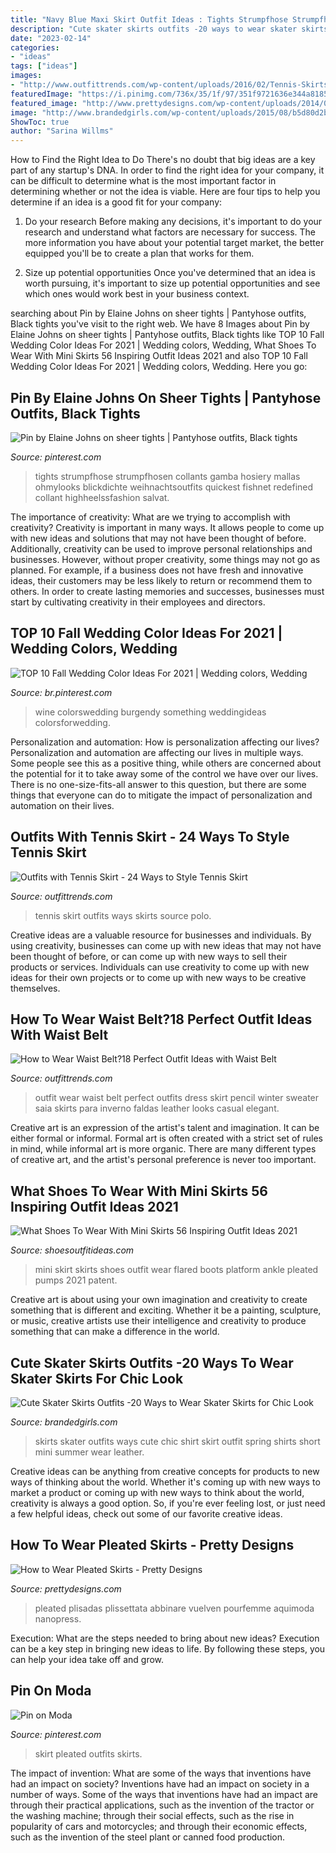 ```yaml
---
title: "Navy Blue Maxi Skirt Outfit Ideas : Tights Strumpfhose Strumpfhosen Collants Gamba Hosiery Mallas Ohmylooks Blickdichte Weihnachtsoutfits Quickest Fishnet Redefined Collant Highheelssfashion Salvat"
description: "Cute skater skirts outfits -20 ways to wear skater skirts for chic look"
date: "2023-02-14"
categories:
- "ideas"
tags: ["ideas"]
images:
- "http://www.outfittrends.com/wp-content/uploads/2016/02/Tennis-Skirts-6.jpg"
featuredImage: "https://i.pinimg.com/736x/35/1f/97/351f9721636e344a8185461a5a09a5e7.jpg"
featured_image: "http://www.prettydesigns.com/wp-content/uploads/2014/05/Beige-Pleated-Skirt-Outfit-Idea.jpg"
image: "http://www.brandedgirls.com/wp-content/uploads/2015/08/b5d80d2b80d02d041cefa4f6d4d39c6b.jpg"
ShowToc: true
author: "Sarina Willms"
---
```



How to Find the Right Idea to Do
There's no doubt that big ideas are a key part of any startup's DNA. In order to find the right idea for your company, it can be difficult to determine what is the most important factor in determining whether or not the idea is viable. Here are four tips to help you determine if an idea is a good fit for your company:
1. Do your research
 Before making any decisions, it's important to do your research and understand what factors are necessary for success. The more information you have about your potential target market, the better equipped you'll be to create a plan that works for them.

2. Size up potential opportunities
Once you've determined that an idea is worth pursuing, it's important to size up potential opportunities and see which ones would work best in your business context.

	

		
searching about Pin by Elaine Johns on sheer tights | Pantyhose outfits, Black tights you've visit to the right web. We have 8 Images about Pin by Elaine Johns on sheer tights | Pantyhose outfits, Black tights like TOP 10 Fall Wedding Color Ideas For 2021 | Wedding colors, Wedding, What Shoes To Wear With Mini Skirts 56 Inspiring Outfit Ideas 2021 and also TOP 10 Fall Wedding Color Ideas For 2021 | Wedding colors, Wedding. Here you go:
		
    
## Pin By Elaine Johns On Sheer Tights | Pantyhose Outfits, Black Tights

<img loading=lazy src="https://i.pinimg.com/736x/23/96/4c/23964cfb8a56e30168e0658b507e84c3.jpg" onerror="this.onerror=null;this.src='https://tse4.mm.bing.net/th?id=OIP.zjxhUmZu3wQLYbJY0dY28wHaLH&amp;pid=15.1';" alt="Pin by Elaine Johns on sheer tights | Pantyhose outfits, Black tights">

_Source: pinterest.com_

>tights strumpfhose strumpfhosen collants gamba hosiery mallas ohmylooks blickdichte weihnachtsoutfits quickest fishnet redefined collant highheelssfashion salvat. 

	

The importance of creativity: What are we trying to accomplish with creativity?
Creativity is important in many ways. It allows people to come up with new ideas and solutions that may not have been thought of before. Additionally, creativity can be used to improve personal relationships and businesses. However, without proper creativity, some things may not go as planned. For example, if a business does not have fresh and innovative ideas, their customers may be less likely to return or recommend them to others. In order to create lasting memories and successes, businesses must start by cultivating creativity in their employees and directors.

    
## TOP 10 Fall Wedding Color Ideas For 2021 | Wedding Colors, Wedding

<img loading=lazy src="https://i.pinimg.com/736x/35/1f/97/351f9721636e344a8185461a5a09a5e7.jpg" onerror="this.onerror=null;this.src='https://tse4.mm.bing.net/th?id=OIP.5nM5MH--bo8xu8qiFkR0BQHaOX&amp;pid=15.1';" alt="TOP 10 Fall Wedding Color Ideas For 2021 | Wedding colors, Wedding">

_Source: br.pinterest.com_

>wine colorswedding burgendy something weddingideas colorsforwedding. 

	

Personalization and automation: How is personalization affecting our lives?
Personalization and automation are affecting our lives in multiple ways. Some people see this as a positive thing, while others are concerned about the potential for it to take away some of the control we have over our lives. There is no one-size-fits-all answer to this question, but there are some things that everyone can do to mitigate the impact of personalization and automation on their lives.

    
## Outfits With Tennis Skirt - 24 Ways To Style Tennis Skirt

<img loading=lazy src="http://www.outfittrends.com/wp-content/uploads/2016/02/Tennis-Skirts-6.jpg" onerror="this.onerror=null;this.src='https://tse2.mm.bing.net/th?id=OIP.14T6wqqEqjDsrsl1eAge6gHaLT&amp;pid=15.1';" alt="Outfits with Tennis Skirt - 24 Ways to Style Tennis Skirt">

_Source: outfittrends.com_

>tennis skirt outfits ways skirts source polo. 

	

Creative ideas are a valuable resource for businesses and individuals. By using creativity, businesses can come up with new ideas that may not have been thought of before, or can come up with new ways to sell their products or services. Individuals can use creativity to come up with new ideas for their own projects or to come up with new ways to be creative themselves.

    
## How To Wear Waist Belt?18 Perfect Outfit Ideas With Waist Belt

<img loading=lazy src="http://www.outfittrends.com/wp-content/uploads/2016/01/how-to-wear-outfits-with-waist-belts-14-1.jpg" onerror="this.onerror=null;this.src='https://tse2.mm.bing.net/th?id=OIP._9r9q-K6ykcPp8HAoFCXNAHaK3&amp;pid=15.1';" alt="How to Wear Waist Belt?18 Perfect Outfit Ideas with Waist Belt">

_Source: outfittrends.com_

>outfit wear waist belt perfect outfits dress skirt pencil winter sweater saia skirts para inverno faldas leather looks casual elegant. 

	

Creative art is an expression of the artist's talent and imagination. It can be either formal or informal. Formal art is often created with a strict set of rules in mind, while informal art is more organic. There are many different types of creative art, and the artist's personal preference is never too important.

    
## What Shoes To Wear With Mini Skirts 56 Inspiring Outfit Ideas 2021

<img loading=lazy src="http://shoesoutfitideas.com/wp-content/uploads/2020/02/flared-mini-skirt-and-ankle-boots.jpg" onerror="this.onerror=null;this.src='https://tse4.mm.bing.net/th?id=OIP.JXIrzXZNAcNKPL0c9r0F7QHaLI&amp;pid=15.1';" alt="What Shoes To Wear With Mini Skirts 56 Inspiring Outfit Ideas 2021">

_Source: shoesoutfitideas.com_

>mini skirt skirts shoes outfit wear flared boots platform ankle pleated pumps 2021 patent. 

	

Creative art is about using your own imagination and creativity to create something that is different and exciting. Whether it be a painting, sculpture, or music, creative artists use their intelligence and creativity to produce something that can make a difference in the world.

    
## Cute Skater Skirts Outfits -20 Ways To Wear Skater Skirts For Chic Look

<img loading=lazy src="http://www.brandedgirls.com/wp-content/uploads/2015/08/b5d80d2b80d02d041cefa4f6d4d39c6b.jpg" onerror="this.onerror=null;this.src='https://tse1.mm.bing.net/th?id=OIP.sy-lfoyxaHIw5nA2qgGDHwHaLD&amp;pid=15.1';" alt="Cute Skater Skirts Outfits -20 Ways to Wear Skater Skirts for Chic Look">

_Source: brandedgirls.com_

>skirts skater outfits ways cute chic shirt skirt outfit spring shirts short mini summer wear leather. 

	

Creative ideas can be anything from creative concepts for products to new ways of thinking about the world. Whether it's coming up with new ways to market a product or coming up with new ways to think about the world, creativity is always a good option. So, if you're ever feeling lost, or just need a few helpful ideas, check out some of our favorite creative ideas.

    
## How To Wear Pleated Skirts - Pretty Designs

<img loading=lazy src="http://www.prettydesigns.com/wp-content/uploads/2014/05/Beige-Pleated-Skirt-Outfit-Idea.jpg" onerror="this.onerror=null;this.src='https://tse4.mm.bing.net/th?id=OIP.cDA8wY2ayhQPjrJAdvt2NAHaLH&amp;pid=15.1';" alt="How to Wear Pleated Skirts - Pretty Designs">

_Source: prettydesigns.com_

>pleated plisadas plissettata abbinare vuelven pourfemme aquimoda nanopress. 

	

Execution: What are the steps needed to bring about new ideas?
Execution can be a key step in bringing new ideas to life. By following these steps, you can help your idea take off and grow.

    
## Pin On Moda

<img loading=lazy src="https://i.pinimg.com/736x/0c/9c/36/0c9c366bfc3072f3576de1e9153776a0--maxi-skirt-outfits-pleated-maxi-skirts.jpg" onerror="this.onerror=null;this.src='https://tse2.mm.bing.net/th?id=OIP.I1HPII6lQB9o0tdS_S8goQHaLL&amp;pid=15.1';" alt="Pin on Moda">

_Source: pinterest.com_

>skirt pleated outfits skirts. 

	

The impact of invention: What are some of the ways that inventions have had an impact on society?
Inventions have had an impact on society in a number of ways. Some of the ways that inventions have had an impact are through their practical applications, such as the invention of the tractor or the washing machine; through their social effects, such as the rise in popularity of cars and motorcycles; and through their economic effects, such as the invention of the steel plant or canned food production.

